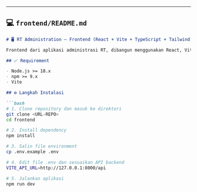 
---

## 💻 `frontend/README.md`

```markdown
# 🖥️ RT Administration – Frontend (React + Vite + TypeScript + Tailwind)

Frontend dari aplikasi administrasi RT, dibangun menggunakan React, Vite, dan TailwindCSS.

## ✅ Requirement

- Node.js >= 18.x
- npm >= 9.x
- Vite

## ⚙️ Langkah Instalasi

```bash
# 1. Clone repository dan masuk ke direktori
git clone <URL-REPO>
cd frontend

# 2. Install dependency
npm install

# 3. Salin file environment
cp .env.example .env

# 4. Edit file .env dan sesuaikan API backend
VITE_API_URL=http://127.0.0.1:8000/api

# 5. Jalankan aplikasi
npm run dev
